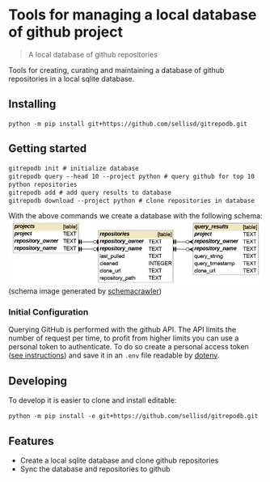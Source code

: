# Tools for managing a local database of github project

> A local database of github repositories

Tools for creating, curating and maintaining a database of github repositories
in a local sqlite database.

## Installing

```shell
python -m pip install git+https://github.com/sellisd/gitrepodb.git  
```

## Getting started

```shell
gitrepodb init # initialize database
gitrepodb query --head 10 --project python # query github for top 10 python repositories
gitrepodb add # add query results to database
gitrepodb download --project python # clone repositories in database
```

With the above commands we create a database with the following schema: 
![schema](doc/schema.png)
(schema image generated by [schemacrawler](https://www.schemacrawler.com/))
### Initial Configuration

Querying GitHub is performed with the github API. The API limits the number of request per time, to profit from higher limits you can use a personal token to authenticate. To do so create a personal access token ([see instructions](https://docs.github.com/en/free-pro-team@latest/github/authenticating-to-github/creating-a-personal-access-token)) and save it in an `.env` file readable by [dotenv](https://github.com/theskumar/python-dotenv).

## Developing

To develop it is easier to clone and install editable:

```shell
python -m pip install -e git+https://github.com/sellisd/gitrepodb.git
```

## Features

* Create a local sqlite database and clone github repositories
* Sync the database and repositories to github
